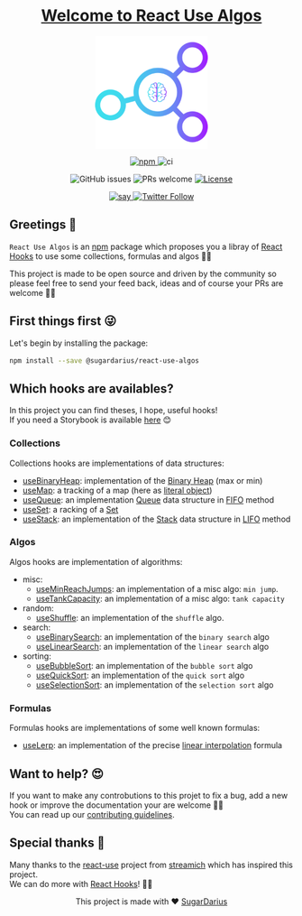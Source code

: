 <h1 align="center">
  <a href="https://github.com/SugarDarius/react-use-algos">Welcome to React Use Algos</a>
</h1>

<p align="center">
  <img width="200" align="center" src="https://raw.githubusercontent.com/SugarDarius/react-use-algos/master/medias/img/logo.png" />
</p>

<p align="center">
  <a href="https://www.npmjs.com/package/@sugardarius/react-use-algos">
    <img alt="npm" src="https://img.shields.io/npm/dm/@sugardarius/react-use-algos" />
  </a>
  <img alt="ci" src="https://github.com/SugarDarius/react-use-algos/workflows/Release%20CI/badge.svg?branch=master&event=push" />
</p>

<p align="center">
  <img alt="GitHub issues" src="https://img.shields.io/github/issues-raw/SugarDarius/react-use-algos" />
  <img alt="PRs welcome" src="https://img.shields.io/badge/PRs-welcome-brightgreen.svg" />
  <a href="https://github.com/SugarDarius/react-use-algos/blob/master/LICENSE">
    <img alt="License" src="https://img.shields.io/github/license/SugarDarius/react-use-algos" />
  </a>
</p>

<p align="center">
  <a href="https://twitter.com/azeldvin">
    <img alt="say" src="https://img.shields.io/badge/say-hi!-blue" />
  </a>
  <a href="https://twitter.com/azeldvin">  
    <img alt="Twitter Follow" src="https://img.shields.io/twitter/follow/azeldvin?style=social" />
  </a>
</p>

## Greetings 👋
`React Use Algos` is an [npm](https://www.npmjs.com/) package which proposes you a libray of [React Hooks](https://reactjs.org/docs/hooks-intro.html) to use some collections, formulas and algos 💪🏻

This project is made to be open source and driven by the community so please feel free to send your feed back, ideas and of course your PRs are welcome 🙏🏻

## First things first 😜
Let's begin by installing the package:

```sh
npm install --save @sugardarius/react-use-algos
```

## Which hooks are availables?
In this project you can find theses, I hope, useful hooks!<br />
If you need a Storybook is available [here](https://sugardarius.github.io/react-use-algos/) 😊

### Collections
Collections hooks are implementations of data structures:

* [useBinaryHeap](https://github.com/SugarDarius/react-use-algos/blob/master/docs/use-binary-heap.hook.md): implementation of the [Binary Heap](https://en.wikipedia.org/wiki/Binary_heap) (max or min)
* [useMap](https://github.com/SugarDarius/react-use-algos/blob/master/docs/use-map.hook.md): a tracking of a map (here as [literal object](https://developer.mozilla.org/en-US/docs/Web/JavaScript/Guide/Working_with_Objects))
* [useQueue](https://github.com/SugarDarius/react-use-algos/blob/master/docs/use-queue.hook.md): an implementation [Queue](https://en.wikibooks.org/wiki/Data_Structures/Stacks_and_Queues#Queues) data structure in [FIFO](https://en.wikipedia.org/wiki/FIFO_and_LIFO_accounting#FIFO) method
* [useSet](https://github.com/SugarDarius/react-use-algos/blob/master/docs/use-set.hook.md): a racking of a [Set](https://developer.mozilla.org/en-US/docs/Web/JavaScript/Reference/Global_Objects/Set)
* [useStack](https://github.com/SugarDarius/react-use-algos/blob/master/docs/use-stack.hook.md): an implementation of the [Stack](https://en.wikibooks.org/wiki/Data_Structures/Stacks_and_Queues#Stacks) data structure in [LIFO](https://en.wikipedia.org/wiki/FIFO_and_LIFO_accounting#LIFO) method

### Algos
Algos hooks are implementation of algorithms:

* misc:
  * [useMinReachJumps](https://github.com/SugarDarius/react-use-algos/blob/master/docs/use-min-reach-jumps.hook.md): an implementation of a misc algo: `min jump`. 
  * [useTankCapacity](https://github.com/SugarDarius/react-use-algos/blob/master/docs/use-tank-capacity.hook.md): an implementation of a misc algo: `tank capacity`
* random:
  * [useShuffle](https://github.com/SugarDarius/react-use-algos/blob/master/docs/use-shuffle.hook.md): an implementation of the `shuffle` algo.
* search:
  * [useBinarySearch](https://github.com/SugarDarius/react-use-algos/blob/master/docs/use-binary-search.hook.md): an implementation of the `binary search` algo
  * [useLinearSearch](https://github.com/SugarDarius/react-use-algos/blob/master/docs/use-linear-search.hook.md): an implementation of the `linear search` algo
* sorting:
  * [useBubbleSort](https://github.com/SugarDarius/react-use-algos/blob/master/docs/use-bubble-sort.hook.md): an implementation of the `bubble sort` algo
  * [useQuickSort](https://github.com/SugarDarius/react-use-algos/blob/master/docs/use-quick-sort.hook.md): an implementation of the `quick sort` algo
  * [useSelectionSort](https://github.com/SugarDarius/react-use-algos/blob/master/docs/use-selection-sort.hook.md): an implementation of the `selection sort` algo 

### Formulas
Formulas hooks are implementations of some well known formulas:

* [useLerp](https://github.com/SugarDarius/react-use-algos/blob/master/docs/use-lerp.hook.md): an implementation of the precise [linear interpolation](https://en.wikipedia.org/wiki/Linear_interpolation) formula

## Want to help? 😍
If you want to make any controbutions to this projet to fix a bug, add a new hook or improve the documentation your are welcome 🙏🏻<br />
You can read up our [contributing guidelines](https://github.com/SugarDarius/react-use-algos/blob/master/CONTRIBUTING.md).

## Special thanks 👏
Many thanks to the [react-use](https://github.com/streamich/react-use) project from [streamich](https://github.com/streamich) which has inspired this project.<br />
We can do more with [React Hooks](https://reactjs.org/docs/hooks-intro.html)! 💪🏻

<p align="center">
    This project is made with ♥ <a href="https://github.com/SugarDarius">SugarDarius</a>
</p>